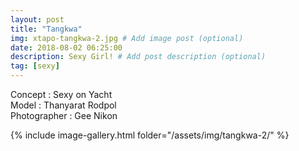 ```yaml
---
layout: post
title: "Tangkwa"
img: xtapo-tangkwa-2.jpg # Add image post (optional)
date: 2018-08-02 06:25:00
description: Sexy Girl! # Add post description (optional)
tag: [sexy]
---
```

Concept : Sexy on Yacht  
Model : Thanyarat Rodpol  
Photographer : Gee Nikon           

{% include image-gallery.html folder="/assets/img/tangkwa-2/" %}
